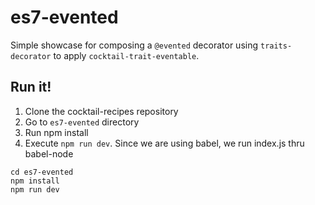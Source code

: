 # es7-evented

Simple showcase for composing a `@evented` decorator using `traits-decorator` to apply `cocktail-trait-eventable`.


## Run it!
1. Clone the cocktail-recipes repository
2. Go to `es7-evented` directory
3. Run npm install
4. Execute `npm run dev`. Since we are using babel, we run index.js thru babel-node

````
cd es7-evented
npm install
npm run dev
````

